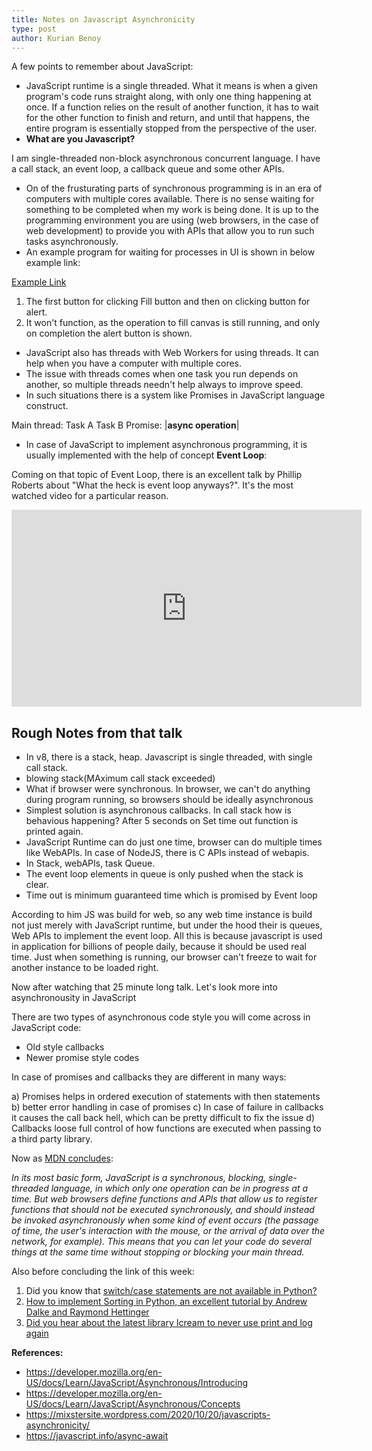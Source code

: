 ```yaml
---
title: Notes on Javascript Asynchronicity
type: post
author: Kurian Benoy
---
```



A few points to remember about JavaScript:

- JavaScript runtime is a single threaded. What it means is when a given program's code runs straight along, with only one thing happening at once. If a function relies on the result of another function, it has to wait for the other function to finish and return, and until that happens, the entire program is essentially stopped from the perspective of the user.
- **What are you Javascript?**

I am single-threaded non-block asynchronous concurrent language. I have a call stack, an event loop, a callback queue and some other APIs.

- On of the frusturating parts of synchronous programming is in an era of computers with multiple cores available. There is no sense waiting for something
to be completed when my work is being done. It is up to the programming environment you are using (web browsers, in the case of web development) to provide you with APIs that allow you to run such tasks asynchronously.
- An example program for waiting for processes in UI is shown in below example link:

[Example Link](https://mdn.github.io/learning-area/javascript/asynchronous/introducing/simple-sync-ui-blocking.html)

1. The first button for clicking Fill button and then on clicking button for alert. 
2. It won't function, as the operation to fill canvas is still running, and only on completion the alert button is shown.

- JavaScript also has threads with Web Workers for using threads. It can help when you have a computer with multiple cores.
- The issue with threads comes when one task you run depends on another, so multiple threads needn't help always to improve speed.
- In such situations there is a system like Promises in JavaScript language construct.

Main thread: Task A                   Task B
    Promise:      |__async operation__|

- In case of JavaScript to implement asynchronous programming, it is usually implemented with the help of concept **Event Loop**:

Coming on that topic of Event Loop, there is an excellent talk by Phillip Roberts about "What the heck is event loop
anyways?". It's the most watched video for a particular reason.

<iframe width="560" height="315" src="https://www.youtube.com/embed/8aGhZQkoFbQ" title="YouTube video player" frameborder="0" allow="accelerometer; autoplay; clipboard-write; encrypted-media; gyroscope; picture-in-picture" allowfullscreen></iframe>

Rough Notes from that talk
----
- In v8, there is a stack, heap. Javascript is single threaded, with single call stack.
- blowing stack(MAximum call stack exceeded)
- What if browser were synchronous. In browser, we can't do anything during program running, so browsers
should be ideally asynchronous
- Simplest solution is asynchronous callbacks. In call stack how is behavious happening? After 5 seconds 
on Set time out function is printed again.
- JavaScript Runtime can do just one time, browser can do multiple times like WebAPIs. In case of NodeJS, there is C APIs instead of webapis.
- In Stack, webAPIs, task Queue.
- The event loop elements in queue is only pushed when the stack is clear.
- Time out is minimum guaranteed time which is promised by Event loop

According to him JS was build for web, so any web time instance is build not just merely with 
JavaScript runtime, but under the hood their is queues, Web APIs to implement the event loop.
All this is because javascript is used in application for billions of people daily, because it 
should be used real time. Just when something is running, our browser can't freeze to wait for another
instance to be loaded right.


Now after watching that 25 minute long talk. Let's look more into asynchronousity in JavaScript

There are two types of asynchronous code style you will come across in JavaScript code:
- Old style callbacks
- Newer promise style codes

In case of promises and callbacks they are different in many ways:

a) Promises helps in ordered execution of statements with then statements
b) better error handling in case of promises
c) In case of failure in callbacks it causes the call back hell, which can
be pretty difficult to fix the issue
d) Callbacks loose full control of how functions are executed when passing
to a third party library.

Now as [MDN concludes](https://developer.mozilla.org/en-US/docs/Learn/JavaScript/Asynchronous/Introducing):

*In its most basic form, JavaScript is a synchronous, blocking, single-threaded language, in which only one operation can be in progress at a time. But web browsers define functions and APIs that allow us to register functions that should not be executed synchronously, and should instead be invoked asynchronously when some kind of event occurs (the passage of time, the user's interaction with the mouse, or the arrival of data over the network, for example). This means that you can let your code do several things at the same time without stopping or blocking your main thread.*

Also before concluding the link of this week:

1. Did you know that [switch/case statements are not available in Python?](https://docs.python.org/3/faq/design.html?highlight=case%20switch#why-isn-t-there-a-switch-or-case-statement-in-python)
2. [How to implement Sorting in Python, an excellent tutorial by Andrew Dalke and Raymond Hettinger](https://docs.python.org/3/howto/sorting.html)
3. [Did you hear about the latest library Icream to never use print and log again](https://github.com/gruns/icecream)

**References:**

- https://developer.mozilla.org/en-US/docs/Learn/JavaScript/Asynchronous/Introducing
- https://developer.mozilla.org/en-US/docs/Learn/JavaScript/Asynchronous/Concepts
- https://mixstersite.wordpress.com/2020/10/20/javascripts-asynchronicity/
- https://javascript.info/async-await
